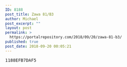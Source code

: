 ```yaml
---
ID: 8188
post_title: Zawa 81/B3
author: Michael
post_excerpt: ""
layout: post
permalink: >
  https://portalrepository.com/2018/09/20/zawa-81-b3/
published: true
post_date: 2018-09-20 00:05:21
---
```

<pre>1188EFB7DAF5</pre>